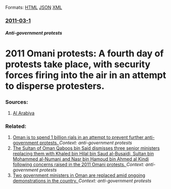 
Formats: [HTML](/news/2011/03/1/2011-omani-protests-a-fourth-day-of-protests-take-place-with-security-forces-firing-into-the-air-in-an-attempt-to-disperse-protesters.html)  [JSON](/news/2011/03/1/2011-omani-protests-a-fourth-day-of-protests-take-place-with-security-forces-firing-into-the-air-in-an-attempt-to-disperse-protesters.json)  [XML](/news/2011/03/1/2011-omani-protests-a-fourth-day-of-protests-take-place-with-security-forces-firing-into-the-air-in-an-attempt-to-disperse-protesters.xml)  

### [2011-03-1](/news/2011/03/1/index.md)

##### Anti-government protests
# 2011 Omani protests: A fourth day of protests take place, with security forces firing into the air in an attempt to disperse protesters. 




### Sources:

1. [Al Arabiya](http://www.alarabiya.net/articles/2011/03/01/139771.html)

### Related:

1. [Oman is to spend 1 billion rials in an attempt to prevent further anti-government protests. ](/news/2011/04/17/oman-is-to-spend-1-billion-rials-in-an-attempt-to-prevent-further-anti-government-protests.md) _Context: anti-government protests_
2. [The Sultan of Oman Qaboos bin Said dismisses three senior ministers replacing them with Khaled bin Hilal bin Saud al-Busaidi, Sultan bin Mohammed al-Numani and Nasr bin Hamoud bin Ahmed al Kindi following concerns raised in the 2011 Omani protests. ](/news/2011/03/6/the-sultan-of-oman-qaboos-bin-said-dismisses-three-senior-ministers-replacing-them-with-khaled-bin-hilal-bin-saud-al-busaidi-sultan-bin-moh.md) _Context: anti-government protests_
3. [Two government ministers in Oman are replaced amid ongoing demonstrations in the country. ](/news/2011/03/5/two-government-ministers-in-oman-are-replaced-amid-ongoing-demonstrations-in-the-country.md) _Context: anti-government protests_
